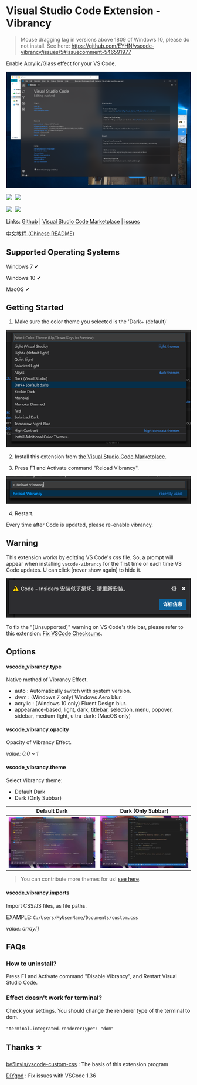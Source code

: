# Visual Studio Code Extension - Vibrancy

> Mouse dragging lag in versions above 1809 of Windows 10, please do not install. See here: https://github.com/EYHN/vscode-vibrancy/issues/5#issuecomment-546591977

Enable Acrylic/Glass effect for your VS Code.

![screenshot](./screenshot.png)

[![](https://vsmarketplacebadge.apphb.com/version/eyhn.vscode-vibrancy.svg)](https://marketplace.visualstudio.com/items?itemName=eyhn.vscode-vibrancy)&nbsp;
[![](https://img.shields.io/visual-studio-marketplace/stars/eyhn.vscode-vibrancy.svg)](https://marketplace.visualstudio.com/items?itemName=eyhn.vscode-vibrancy)

[![](https://img.shields.io/github/stars/eyhn/vscode-vibrancy.svg?style=social)](https://github.com/eyhn/vscode-vibrancy)&nbsp;
[![](https://img.shields.io/github/watchers/eyhn/vscode-vibrancy.svg?style=social)](https://github.com/eyhn/vscode-vibrancy)

Links: [Github](https://github.com/eyhn/vscode-vibrancy) | [Visual Studio Code Marketplace](https://marketplace.visualstudio.com/items?itemName=eyhn.vscode-vibrancy) | [issues](https://github.com/eyhn/vscode-vibrancy/issues)

[中文教程 (Chinese README)](https://eyhn.in/vscode-vibrancy/)

## Supported Operating Systems

Windows 7 ✔

Windows 10 ✔

MacOS ✔

## Getting Started

1. Make sure the color theme you selected is the 'Dark+ (default)'

![step-1](./step-1.png)

2. Install this extension from [the Visual Studio Code Marketplace](https://marketplace.visualstudio.com/items?itemName=eyhn.vscode-vibrancy).

3. Press F1 and Activate command "Reload Vibrancy".

![step-3](./step-3.png)

4. Restart.

Every time after Code is updated, please re-enable vibrancy.

## Warning

This extension works by editting VS Code's css file. So, a prompt will appear when installing `vscode-vibrancy` for the first time or each time VS Code updates. U can click [never show again] to hide it.

![screenshot](./warns.png)

To fix the "[Unsupported]" warning on VS Code's title bar, please refer to this extension: [Fix VSCode Checksums](https://marketplace.visualstudio.com/items?itemName=lehni.vscode-fix-checksums).

## Options

#### vscode_vibrancy.type

Native method of Vibrancy Effect.

* auto : Automatically switch with system version.
* dwm : (Windows 7 only) Windows Aero blur.
* acrylic : (Windows 10 only) Fluent Design blur.
* appearance-based, light, dark, titlebar, selection, menu, popover, sidebar, medium-light, ultra-dark: (MacOS only)

#### vscode_vibrancy.opacity

Opacity of Vibrancy Effect.

*value: 0.0 ~ 1*

#### vscode_vibrancy.theme

Select Vibrancy theme:

* Default Dark
* Dark (Only Subbar)

|        Default Dark      |    Dark (Only Subbar)   |
|:------------------------:|:-----------------------:|
| ![](./theme-default.jpg) | ![](./theme-subbar.jpg) | 

> You can contribute more themes for us! [see here](https://github.com/EYHN/vscode-vibrancy/tree/master/themes).

#### vscode_vibrancy.imports

Import CSS/JS files, as file paths.

EXAMPLE: `C:/Users/MyUserName/Documents/custom.css`

*value: array[]*

## FAQs

### How to uninstall?

Press F1 and Activate command "Disable Vibrancy", and Restart Visual Studio Code.

### Effect doesn't work for terminal?

Check your settings. You should change the renderer type of the terminal to dom.

`"terminal.integrated.rendererType": "dom"`

## Thanks ⭐

[be5invis/vscode-custom-css](https://github.com/be5invis/vscode-custom-css) : The basis of this extension program

[DIYgod](https://github.com/microsoft/vscode/issues/32257#issuecomment-509936623) : Fix issues with VSCode 1.36
